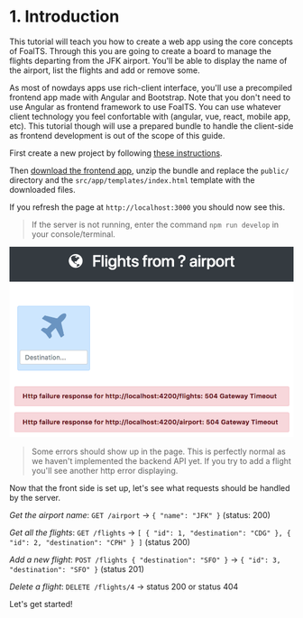 # 1. Introduction

This tutorial will teach you how to create a web app using the core concepts of FoalTS. Through this you are going to create a board to manage the flights departing from the JFK airport. You'll be able to display the name of the airport, list the flights and add or remove some.

As most of nowdays apps use rich-client interface, you'll use a precompiled frontend app made with Angular and Bootstrap. Note that you don't need to use Angular as frontend framework to use FoalTS. You can use whatever client technology you feel confortable with (angular, vue, react, mobile app, etc). This tutorial though will use a prepared bundle to handle the client-side as frontend development is out of the scope of this guide.

First create a new project by following [these instructions](../README.md).

Then [download the frontend app](https://foalts.org/guide-frontend.zip), unzip the bundle and replace the `public/` directory and the `src/app/templates/index.html` template with the downloaded files.

If you refresh the page at `http://localhost:3000` you should now see this.

> If the server is not running, enter the command `npm run develop` in your console/terminal.

![App image](./app.png)

> Some errors should show up in the page. This is perfectly normal as we haven't implemented the backend API yet. If you try to add a flight you'll see another http error displaying.

Now that the front side is set up, let's see what requests should be handled by the server.

*Get the airport name*: `GET /airport` -> `{ "name": "JFK" }` (status: 200)

*Get all the flights*: `GET /flights` -> `[ { "id": 1, "destination": "CDG" }, { "id": 2, "destination": "CPH" } ]` (status 200)

*Add a new flight*: `POST /flights { "destination": "SFO" }` -> `{ "id": 3, "destination": "SFO" }` (status 201)

*Delete a flight*: `DELETE /flights/4` -> status 200 or status 404

Let's get started!
